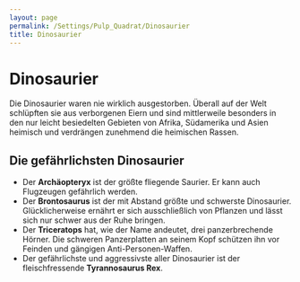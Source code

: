 ```yaml
---
layout: page
permalink: /Settings/Pulp_Quadrat/Dinosaurier
title: Dinosaurier
---
```


# Dinosaurier

Die Dinosaurier waren nie wirklich ausgestorben. Überall auf der Welt schlüpften sie aus verborgenen Eiern und sind mittlerweile besonders in den nur leicht besiedelten Gebieten von Afrika, Südamerika und Asien heimisch und verdrängen zunehmend die heimischen Rassen.

## Die gefährlichsten Dinosaurier

- Der <strong>Archäopteryx</strong> ist der größte fliegende Saurier. Er kann auch Flugzeugen gefährlich werden.
- Der <strong>Brontosaurus</strong> ist der mit Abstand größte und schwerste Dinosaurier. Glücklicherweise ernährt er sich ausschließlich von Pflanzen und lässt sich nur schwer aus der Ruhe bringen.
- Der <strong>Triceratops</strong> hat, wie der Name andeutet, drei panzerbrechende Hörner. Die schweren Panzerplatten an seinem Kopf schützen ihn vor Feinden und gängigen Anti-Personen-Waffen.
- Der gefährlichste und aggressivste aller Dinosaurier ist der fleischfressende <strong>Tyrannosaurus Rex</strong>.
